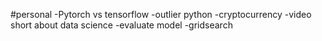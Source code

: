 #personal 
-Pytorch vs tensorflow
-outlier python
-cryptocurrency
-video short about data science
-evaluate model
-gridsearch
